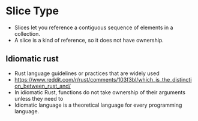 # Slice Type

- Slices let you reference a contiguous sequence of elements in a collection.
- A slice is a kind of reference, so it does not have ownership.

## Idiomatic rust 
- Rust language guidelines or practices that are widely used
- https://www.reddit.com/r/rust/comments/103f3bl/which_is_the_distinction_between_rust_and/
- In idiomatic Rust, functions do not take ownership of their arguments unless they need to
- Idiomatic language is a theoretical language for every programming language.

